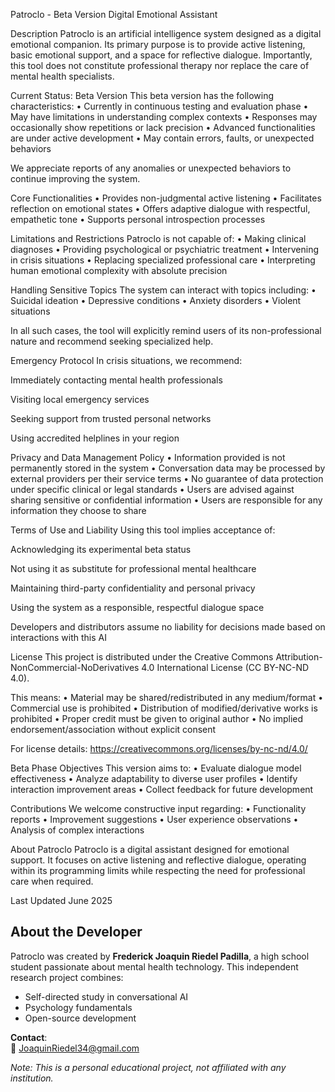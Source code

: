 Patroclo - Beta Version
Digital Emotional Assistant

Description
Patroclo is an artificial intelligence system designed as a digital emotional companion. Its primary purpose is to provide active listening, basic emotional support, and a space for reflective dialogue. Importantly, this tool does not constitute professional therapy nor replace the care of mental health specialists.

Current Status: Beta Version
This beta version has the following characteristics:
• Currently in continuous testing and evaluation phase
• May have limitations in understanding complex contexts
• Responses may occasionally show repetitions or lack precision
• Advanced functionalities are under active development
• May contain errors, faults, or unexpected behaviors

We appreciate reports of any anomalies or unexpected behaviors to continue improving the system.

Core Functionalities
• Provides non-judgmental active listening
• Facilitates reflection on emotional states
• Offers adaptive dialogue with respectful, empathetic tone
• Supports personal introspection processes

Limitations and Restrictions
Patroclo is not capable of:
• Making clinical diagnoses
• Providing psychological or psychiatric treatment
• Intervening in crisis situations
• Replacing specialized professional care
• Interpreting human emotional complexity with absolute precision

Handling Sensitive Topics
The system can interact with topics including:
• Suicidal ideation
• Depressive conditions
• Anxiety disorders
• Violent situations

In all such cases, the tool will explicitly remind users of its non-professional nature and recommend seeking specialized help.

Emergency Protocol
In crisis situations, we recommend:

Immediately contacting mental health professionals

Visiting local emergency services

Seeking support from trusted personal networks

Using accredited helplines in your region

Privacy and Data Management Policy
• Information provided is not permanently stored in the system
• Conversation data may be processed by external providers per their service terms
• No guarantee of data protection under specific clinical or legal standards
• Users are advised against sharing sensitive or confidential information
• Users are responsible for any information they choose to share

Terms of Use and Liability
Using this tool implies acceptance of:

Acknowledging its experimental beta status

Not using it as substitute for professional mental healthcare

Maintaining third-party confidentiality and personal privacy

Using the system as a responsible, respectful dialogue space

Developers and distributors assume no liability for decisions made based on interactions with this AI

License
This project is distributed under the Creative Commons Attribution-NonCommercial-NoDerivatives 4.0 International License (CC BY-NC-ND 4.0).

This means:
• Material may be shared/redistributed in any medium/format
• Commercial use is prohibited
• Distribution of modified/derivative works is prohibited
• Proper credit must be given to original author
• No implied endorsement/association without explicit consent

For license details: https://creativecommons.org/licenses/by-nc-nd/4.0/

Beta Phase Objectives
This version aims to:
• Evaluate dialogue model effectiveness
• Analyze adaptability to diverse user profiles
• Identify interaction improvement areas
• Collect feedback for future development

Contributions
We welcome constructive input regarding:
• Functionality reports
• Improvement suggestions
• User experience observations
• Analysis of complex interactions

About Patroclo
Patroclo is a digital assistant designed for emotional support. It focuses on active listening and reflective dialogue, operating within its programming limits while respecting the need for professional care when required.

Last Updated
June 2025

## About the Developer

Patroclo was created by **Frederick Joaquin Riedel Padilla**, a high school student passionate about mental health technology. This independent research project combines:

- Self-directed study in conversational AI
- Psychology fundamentals
- Open-source development

**Contact**:  
📧 [JoaquinRiedel34@gmail.com](mailto:JoaquinRiedel34@gmail.com)  

*Note: This is a personal educational project, not affiliated with any institution.*